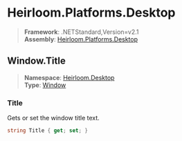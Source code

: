 # Heirloom.Platforms.Desktop

> **Framework**: .NETStandard,Version=v2.1  
> **Assembly**: [Heirloom.Platforms.Desktop][0]  

## Window.Title

> **Namespace**: [Heirloom.Desktop][0]  
> **Type**: [Window][1]  

### Title

Gets or set the window title text.

```cs
string Title { get; set; }
```

[0]: ../Heirloom.Platforms.Desktop.md
[1]: Heirloom.Desktop.Window.md
